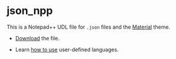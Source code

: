 # json_npp

This is a Notepad++ UDL file for `.json` files and the [Material](https://github.com/Codextor/npp-material-theme?tab=readme-ov-file) theme.

- [Download](https://raw.githubusercontent.com/fietec/json_npp/refs/heads/master/Json-Material.xml) the file.

- Learn [how to use](https://npp-user-manual.org/docs/user-defined-language-system/#import-a-udl) user-defined languages.